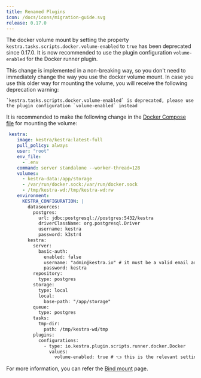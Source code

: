 ```yaml
---
title: Renamed Plugins
icon: /docs/icons/migration-guide.svg
release: 0.17.0
---
```


The docker volume mount by setting the property `kestra.tasks.scripts.docker.volume-enabled` to `true` has been deprecated since 0.17.0. It is now recommended to use the plugin configuration `volume-enabled` for the Docker runner plugin.

This change is implemented in a non-breaking way, so you don't need to immediately change the way you use the docker volume mount. In case you use this older way for mounting the volume, you will receive the following deprecation warning:

```
`kestra.tasks.scripts.docker.volume-enabled` is deprecated, please use the plugin configuration `volume-enabled` instead
```

It is recommended to make the following change in the [Docker Compose file](https://github.com/kestra-io/kestra/blob/develop/docker-compose.yml) for mounting the volume:

```yaml
 kestra:
    image: kestra/kestra:latest-full
    pull_policy: always
    user: "root"
    env_file:
      - .env
    command: server standalone --worker-thread=128
    volumes:
      - kestra-data:/app/storage
      - /var/run/docker.sock:/var/run/docker.sock
      - /tmp/kestra-wd:/tmp/kestra-wd:rw
    environment:
      KESTRA_CONFIGURATION: |
        datasources:
          postgres:
            url: jdbc:postgresql://postgres:5432/kestra
            driverClassName: org.postgresql.Driver
            username: kestra
            password: k3str4
        kestra:
          server:
            basic-auth:
              enabled: false
              username: "admin@kestra.io" # it must be a valid email address
              password: kestra
          repository:
            type: postgres
          storage:
            type: local
            local:
              base-path: "/app/storage"
          queue:
            type: postgres
          tasks:
            tmp-dir:
              path: /tmp/kestra-wd/tmp
          plugins:
            configurations:
              - type: io.kestra.plugin.scripts.runner.docker.Docker
                values:
                  volume-enabled: true # 👈 this is the relevant setting
```

For more information, you can refer the [Bind mount](/docs/developer-guide/scripts/bind-mount) page.
